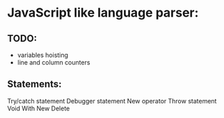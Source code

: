 JavaScript like language parser:
=====================

TODO:
-----------------------
- variables hoisting
- line and column counters

Statements:
-----------------------
Try/catch statement
Debugger statement
New operator
Throw statement
Void
With
New
Delete
